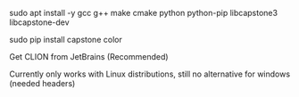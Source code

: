 sudo apt install -y gcc g++ make cmake python python-pip libcapstone3 libcapstone-dev

sudo pip install capstone color

Get CLION from JetBrains (Recommended)

Currently only works with Linux distributions,
still no alternative for windows (needed headers)
